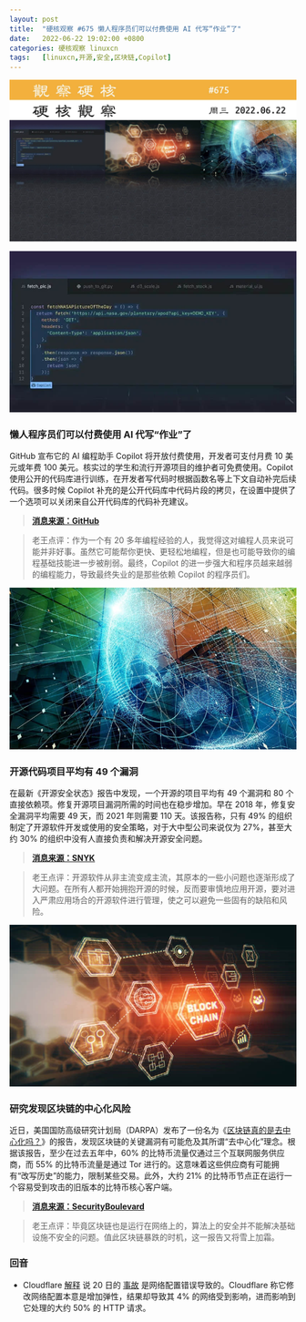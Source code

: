 ```yaml
---
layout: post
title:	"硬核观察 #675 懒人程序员们可以付费使用 AI 代写“作业”了"
date:	2022-06-22 19:02:00 +0800 
categories:	硬核观察 linuxcn 
tags:	[linuxcn,开源,安全,区块链,Copilot]
---
```



![](/Asserts/Images/album/202206/22/190024x3xz228919qi5v3i.jpg)


![](/Asserts/Images/album/202206/22/190034e5bz5j3cwmq55qff.jpg)


### 懒人程序员们可以付费使用 AI 代写“作业”了


GitHub 宣布它的 AI 编程助手 Copilot 将开放付费使用，开发者可支付月费 10 美元或年费 100 美元。核实过的学生和流行开源项目的维护者可免费使用。Copilot 使用公开的代码库进行训练，在开发者写代码时根据函数名等上下文自动补完后续代码。很多时候 Copilot 补充的是公开代码库中代码片段的拷贝，在设置中提供了一个选项可以关闭来自公开代码库的代码补充建议。



> 
> **[消息来源：GitHub](https://github.blog/2022-06-21-github-copilot-is-generally-available-to-all-developers/)**
> 
> 
> 



> 
> 老王点评：作为一个有 20 多年编程经验的人，我觉得这对编程人员来说可能并非好事。虽然它可能帮你更快、更轻松地编程，但是也可能导致你的编程基础技能进一步被削弱。最终，Copilot 的进一步强大和程序员越来越弱的编程能力，导致最终失业的是那些依赖 Copilot 的程序员们。
> 
> 
> 


![](/Asserts/Images/album/202206/22/190054tk0c5efmr6o5kcmb.jpg)


### 开源代码项目平均有 49 个漏洞


在最新《开源安全状态》报告中发现，一个开源的项目平均有 49 个漏洞和 80 个直接依赖项。修复开源项目漏洞所需的时间也在稳步增加。早在 2018 年，修复安全漏洞平均需要 49 天，而 2021 年则需要 110 天。该报告称，只有 49% 的组织制定了开源软件开发或使用的安全策略，对于大中型公司来说仅为 27%，甚至大约 30% 的组织中没有人直接负责和解决开源安全问题。



> 
> **[消息来源：SNYK](https://snyk.io/reports/open-source-security/)**
> 
> 
> 



> 
> 老王点评：开源软件从非主流变成主流，其原本的一些小问题也逐渐形成了大问题。在所有人都开始拥抱开源的时候，反而要审慎地应用开源，要对进入严肃应用场合的开源软件进行管理，使之可以避免一些固有的缺陷和风险。
> 
> 
> 


![](/Asserts/Images/album/202206/22/190108vkmjzjkmr11g8pne.jpg)


### 研究发现区块链的中心化风险


近日，美国国防高级研究计划局（DARPA）发布了一份名为《[区块链真的是去中心化吗？](https://assets-global.website-files.com/5fd11235b3950c2c1a3b6df4/62af6c641a672b3329b9a480_Unintended_Centralities_in_Distributed_Ledgers.pdf)》的报告，发现区块链的关键漏洞有可能危及其所谓“去中心化”理念。根据该报告，至少在过去五年中，60% 的比特币流量仅通过三个互联网服务供应商，而 55% 的比特币流量是通过 Tor 进行的。这意味着这些供应商有可能拥有“改写历史”的能力，限制某些交易。此外，大约 21% 的比特币节点正在运行一个容易受到攻击的旧版本的比特币核心客户端。



> 
> **[消息来源：SecurityBoulevard](https://securityboulevard.com/2022/06/are-blockchains-decentralized/)**
> 
> 
> 



> 
> 老王点评：毕竟区块链也是运行在网络上的，算法上的安全并不能解决基础设施不安全的问题。值此区块链暴跌的时机，这一报告又将雪上加霜。
> 
> 
> 


### 回音


* Cloudflare [解释](https://www.bleepingcomputer.com/news/technology/massive-cloudflare-outage-caused-by-network-configuration-error/) 说 20 日的 [事故](/article-14741-1.html) 是网络配置错误导致的。Cloudflare 称它修改网络配置本意是增加弹性，结果却导致其 4% 的网络受到影响，进而影响到它处理的大约 50% 的 HTTP 请求。
